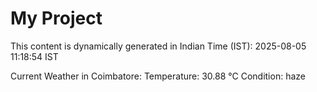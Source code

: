 # My Project

This content is dynamically generated in Indian Time (IST): 2025-08-05 11:18:54 IST


Current Weather in Coimbatore:
Temperature: 30.88 °C
Condition: haze
